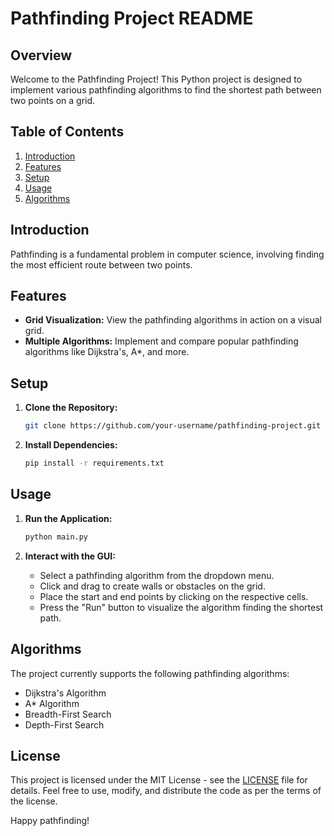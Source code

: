 # Pathfinding Project README

## Overview

Welcome to the Pathfinding Project! This Python project is designed to implement various pathfinding algorithms to find the shortest path between two points on a grid.

## Table of Contents

1. [Introduction](#introduction)
2. [Features](#features)
3. [Setup](#setup)
4. [Usage](#usage)
5. [Algorithms](#algorithms)

## Introduction

Pathfinding is a fundamental problem in computer science, involving finding the most efficient route between two points.

## Features

- **Grid Visualization:** View the pathfinding algorithms in action on a visual grid.
- **Multiple Algorithms:** Implement and compare popular pathfinding algorithms like Dijkstra's, A\*, and more.

## Setup

1. **Clone the Repository:**

   ```bash
   git clone https://github.com/your-username/pathfinding-project.git
   ```

2. **Install Dependencies:**
   ```bash
   pip install -r requirements.txt
   ```

## Usage

1. **Run the Application:**

   ```bash
   python main.py
   ```

2. **Interact with the GUI:**

   - Select a pathfinding algorithm from the dropdown menu.
   - Click and drag to create walls or obstacles on the grid.
   - Place the start and end points by clicking on the respective cells.
   - Press the "Run" button to visualize the algorithm finding the shortest path.

## Algorithms

The project currently supports the following pathfinding algorithms:

- Dijkstra's Algorithm
- A\* Algorithm
- Breadth-First Search
- Depth-First Search

## License

This project is licensed under the MIT License - see the [LICENSE](LICENSE) file for details. Feel free to use, modify, and distribute the code as per the terms of the license.

Happy pathfinding!
